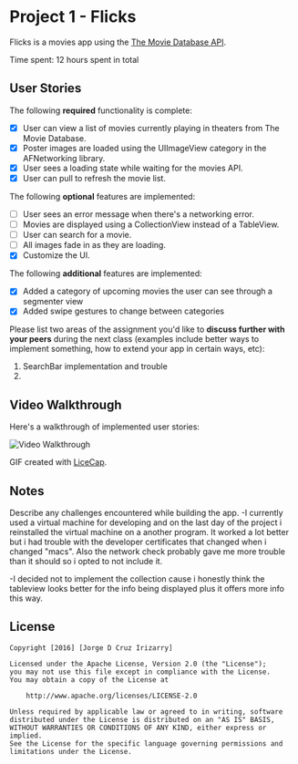 # Project 1 - Flicks

Flicks is a movies app using the [The Movie Database API](http://docs.themoviedb.apiary.io/#).

Time spent: 12 hours spent in total

## User Stories

The following **required** functionality is complete:

- [x] User can view a list of movies currently playing in theaters from The Movie Database.
- [x] Poster images are loaded using the UIImageView category in the AFNetworking library.
- [x] User sees a loading state while waiting for the movies API.
- [x] User can pull to refresh the movie list.

The following **optional** features are implemented:

- [ ] User sees an error message when there's a networking error.
- [ ] Movies are displayed using a CollectionView instead of a TableView.
- [ ] User can search for a movie.
- [ ] All images fade in as they are loading.
- [x] Customize the UI.

The following **additional** features are implemented:

- [x] Added a category of upcoming movies the user can see through a segmenter view
- [x] Added swipe gestures to change between categories

Please list two areas of the assignment you'd like to **discuss further with your peers** during the next class (examples include better ways to implement something, how to extend your app in certain ways, etc):

1. SearchBar implementation and trouble
2. 

## Video Walkthrough 

Here's a walkthrough of implemented user stories:

<img src='http://i.imgur.com/uy9OwAp.gif' title='Video Walkthrough' width='' alt='Video Walkthrough' />

GIF created with [LiceCap](http://www.cockos.com/licecap/).

## Notes

Describe any challenges encountered while building the app.
-I currently used a virtual machine for developing and on the last day of the project i reinstalled the virtual machine on a another program. It worked a lot better but i had trouble with the developer certificates that changed when i changed "macs". Also the network check probably gave me more trouble than it should so i opted to not include it.

-I decided not to implement the collection cause i honestly think the tableview looks better for the info being displayed plus it offers more info this way.

## License

    Copyright [2016] [Jorge D Cruz Irizarry]

    Licensed under the Apache License, Version 2.0 (the "License");
    you may not use this file except in compliance with the License.
    You may obtain a copy of the License at

        http://www.apache.org/licenses/LICENSE-2.0

    Unless required by applicable law or agreed to in writing, software
    distributed under the License is distributed on an "AS IS" BASIS,
    WITHOUT WARRANTIES OR CONDITIONS OF ANY KIND, either express or implied.
    See the License for the specific language governing permissions and
    limitations under the License.
